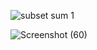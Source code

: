 ![subset sum 1](https://user-images.githubusercontent.com/71118230/151677350-989ed225-0521-4901-8671-1fae9a868096.PNG)

![Screenshot (60)](https://user-images.githubusercontent.com/71118230/151677494-edaeb56e-c5d8-47d3-9c2f-12b4324d0aeb.png)
